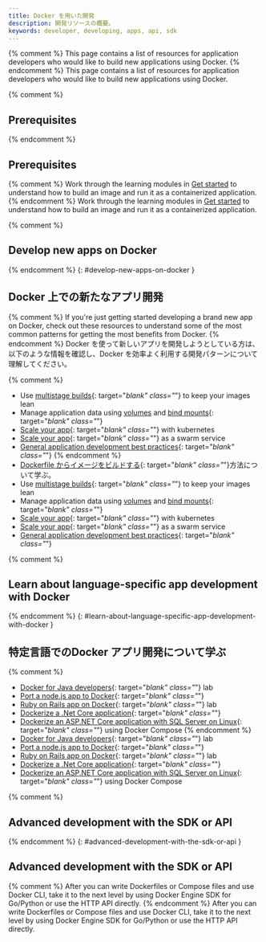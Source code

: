 ```yaml
---
title: Docker を用いた開発
description: 開発リソースの概要。
keywords: developer, developing, apps, api, sdk
---
```


{% comment %}
This page contains a list of resources for application developers who would like to build new applications using Docker.
{% endcomment %}
This page contains a list of resources for application developers who would like to build new applications using Docker.

{% comment %}
## Prerequisites
{% endcomment %}
## Prerequisites

{% comment %}
Work through the learning modules in [Get started](/get-started/index.md) to understand how to build an image and run it as a containerized application.
{% endcomment %}
Work through the learning modules in [Get started](/get-started/index.md) to understand how to build an image and run it as a containerized application.

{% comment %}
## Develop new apps on Docker
{% endcomment %}
{: #develop-new-apps-on-docker }
## Docker 上での新たなアプリ開発

{% comment %}
If you're just getting started developing a brand new app on Docker, check out
these resources to understand some of the most common patterns for getting the
most benefits from Docker.
{% endcomment %}
Docker を使って新しいアプリを開発しようとしている方は、以下のような情報を確認し、Docker を効率よく利用する開発パターンについて理解してください。

{% comment %}
- Use [multistage builds](/engine/userguide/eng-image/multistage-build.md){: target="_blank" class="_"} to keep your images lean
- Manage application data using [volumes](/engine/admin/volumes/volumes.md) and [bind mounts](/engine/admin/volumes/bind-mounts.md){: target="_blank" class="_"}
- [Scale your app](/get-started/kube-deploy.md){: target="_blank" class="_"} with kubernetes
- [Scale your app](/get-started/swarm-deploy.md){: target="_blank" class="_"} as a swarm service
- [General application development best practices](/develop/dev-best-practices.md){: target="_blank" class="_"}
{% endcomment %}
- [Dockerfile からイメージをビルドする](/get-started/part2.md){: target="_blank" class="_"}方法について学ぶ。
- Use [multistage builds](/engine/userguide/eng-image/multistage-build.md){: target="_blank" class="_"} to keep your images lean
- Manage application data using [volumes](/engine/admin/volumes/volumes.md) and [bind mounts](/engine/admin/volumes/bind-mounts.md){: target="_blank" class="_"}
- [Scale your app](/get-started/kube-deploy.md){: target="_blank" class="_"} with kubernetes
- [Scale your app](/get-started/swarm-deploy.md){: target="_blank" class="_"} as a swarm service
- [General application development best practices](/develop/dev-best-practices.md){: target="_blank" class="_"}

{% comment %}
## Learn about language-specific app development with Docker
{% endcomment %}
{: #learn-about-language-specific-app-development-with-docker }
## 特定言語でのDocker アプリ開発について学ぶ

{% comment %}
- [Docker for Java developers](https://github.com/docker/labs/tree/master/developer-tools/java/){: target="_blank" class="_"} lab
- [Port a node.js app to Docker](https://github.com/docker/labs/tree/master/developer-tools/nodejs/porting){: target="_blank" class="_"}
- [Ruby on Rails app on Docker](https://github.com/docker/labs/tree/master/developer-tools/ruby){: target="_blank" class="_"} lab
- [Dockerize a .Net Core application](/engine/examples/dotnetcore/){: target="_blank" class="_"}
- [Dockerize an ASP.NET Core application with SQL Server on Linux](/compose/aspnet-mssql-compose/){: target="_blank" class="_"} using Docker Compose
{% endcomment %}
- [Docker for Java developers](https://github.com/docker/labs/tree/master/developer-tools/java/){: target="_blank" class="_"} lab
- [Port a node.js app to Docker](https://github.com/docker/labs/tree/master/developer-tools/nodejs/porting){: target="_blank" class="_"}
- [Ruby on Rails app on Docker](https://github.com/docker/labs/tree/master/developer-tools/ruby){: target="_blank" class="_"} lab
- [Dockerize a .Net Core application](/engine/examples/dotnetcore/){: target="_blank" class="_"}
- [Dockerize an ASP.NET Core application with SQL Server on Linux](/compose/aspnet-mssql-compose/){: target="_blank" class="_"} using Docker Compose

{% comment %}
## Advanced development with the SDK or API
{% endcomment %}
{: #advanced-development-with-the-sdk-or-api }
## Advanced development with the SDK or API

{% comment %}
After you can write Dockerfiles or Compose files and use Docker CLI, take it to the next level by using Docker Engine SDK for Go/Python or use the HTTP API directly.
{% endcomment %}
After you can write Dockerfiles or Compose files and use Docker CLI, take it to the next level by using Docker Engine SDK for Go/Python or use the HTTP API directly.
